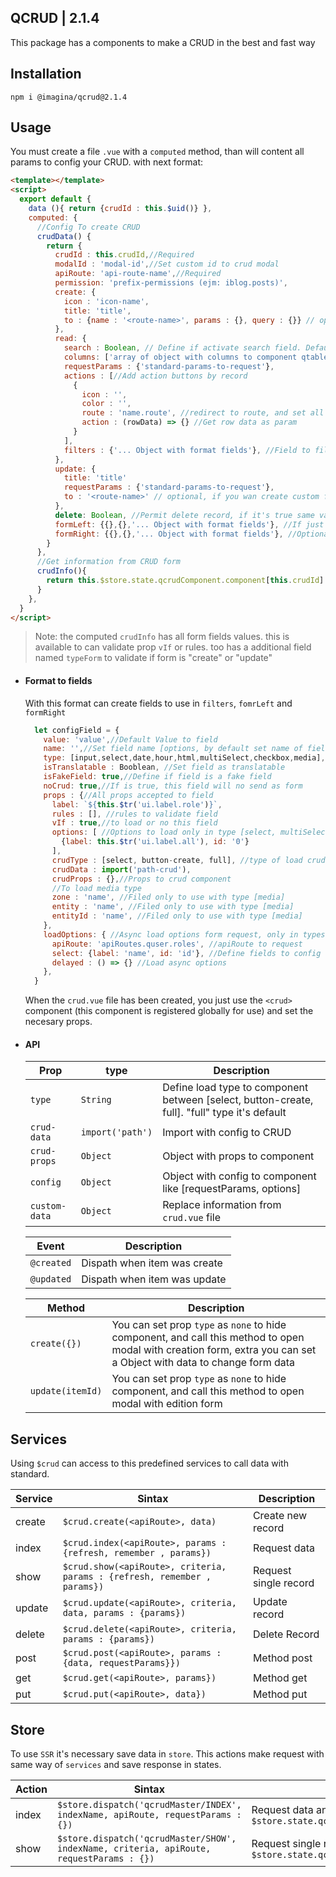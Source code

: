 ## QCRUD  | 2.1.4

This package has a components to make a CRUD in the best and fast way

## Installation

`` npm i @imagina/qcrud@2.1.4 ``

## Usage

You must create a file `.vue` with a `computed` method, than will content all params 
to config your CRUD. with next format:

  ```html
  <template></template>
  <script>
    export default {
      data (){ return {crudId : this.$uid()} },
      computed: {
        //Config To create CRUD
        crudData() {
          return {
            crudId : this.crudId,//Required
            modalId : 'modal-id',//Set custom id to crud modal 
            apiRoute: 'api-route-name',//Required
            permission: 'prefix-permissions (ejm: iblog.posts)',
            create: {
              icon : 'icon-name',
              title: 'title',
              to : {name : '<route-name>', params : {}, query : {}} // optional, if you wan create custom form in other page
            },
            read: {
              search : Boolean, // Define if activate search field. Default it's true
              columns: ['array of object with columns to component qtable'],
              requestParams : {'standard-params-to-request'},
              actions : [//Add action buttons by record
                {
                  icon : '',
                  color : '',
                  route : 'name.route', //redirect to route, and set all data row as route params
                  action : (rowData) => {} //Get row data as param
                }
              ],
              filters : {'... Object with format fields'}, //Field to filter data
            },
            update: {
              title: 'title'
              requestParams : {'standard-params-to-request'},
              to : '<route-name>' // optional, if you wan create custom form in other page
            },
            delete: Boolean, //Permit delete record, if it's true same validate permission to delete
            formLeft: {{},{},'... Object with format fields'}, //If just set form left. field has 100% width
            formRight: {{},{},'... Object with format fields'}, //Optional. create form with secodn columnd right
          }
        },
        //Get information from CRUD form
        crudInfo(){
          return this.$store.state.qcrudComponent.component[this.crudId] || {}
        }
      },
    }
  </script>
  ```
  
  > Note: the computed `crudInfo` has all form fields values. this is available to can validate prop `vIf` or rules.
  too has a additional field named `typeForm` to validate if form is "create" or "update" 
    
- #### Format to fields
  With this format can create fields to use in `filters`, `fomrLeft` and `formRight`
    
    ```js
      let configField = {
        value: 'value',//Default Value to field
        name: '',//Set field name [options, by default set name of field]
        type: [input,select,date,hour,html,multiSelect,checkbox,media],
        isTranslatable : Booblean, //Set field as translatable
        isFakeField: true,//Define if field is a fake field
        noCrud: true,//If is true, this field will no send as form
        props : {//All props accepted to field
          label: `${this.$tr('ui.label.role')}`,
          rules : [], //rules to validate field
          vIf : true,//to load or no this field
          options: [ //Options to load only in type [select, multiSelect]
            {label: this.$tr('ui.label.all'), id: '0'}
          ],
          crudType : [select, button-create, full], //type of load crud, default it's select
          crudData : import('path-crud'),
          crudProps : {},//Props to crud component
          //To load media type
          zone : 'name', //Filed only to use with type [media]
          entity : 'name', //Filed only to use with type [media]
          entityId : 'name', //Filed only to use with type [media]
        },
        loadOptions: { //Async load options form request, only in types [select, multiSelect]
          apiRoute: 'apiRoutes.quser.roles', //apiRoute to request
          select: {label: 'name', id: 'id'}, //Define fields to config select
          delayed : () => {} //Load async options
        },
      }
    ```      
    
  When the `crud.vue` file has been created, you just use the `<crud>` component (this component is registered globally 
  for use) and set the necesary props.
  
- #### API  
  | Prop | type |Description |
  | --------- | ---------- | -------- |
  | `type` | `String` | Define load type to component between [select, button-create, full]. "full" type it's default |
  | `crud-data` | `import('path')` | Import with config to CRUD |
  | `crud-props` | `Object` | Object with props to component |
  | `config` | `Object` | Object with config to component like [requestParams, options] |
  | `custom-data` | `Object` | Replace information from `crud.vue` file |
  
  | Event | Description |
  | --------- | ---------- |
  | `@created` | Dispath when item was create |
  | `@updated` | Dispath when item was update |
  
  | Method | Description |
  | --------- | ---------- |
  | `create({})` | You can set prop `type` as `none` to hide component, and call this method to open modal with creation form, extra you can set a Object with data to change form data |
  | `update(itemId)` | You can set prop `type` as `none` to hide component, and call this method to open modal with edition form |
    
## Services    

  Using `$crud` can access to this predefined services to call data with standard.
  
  | Service | Sintax | Description |
  | --------- | ---------- | -------- |
  | create | `$crud.create(<apiRoute>, data)` | Create new record |
  | index | `$crud.index(<apiRoute>, params : {refresh, remember , params})` | Request data |
  | show | `$crud.show(<apiRoute>, criteria, params : {refresh, remember , params})` | Request single record |
  | update | `$crud.update(<apiRoute>, criteria, data, params : {params})` | Update record |
  | delete | `$crud.delete(<apiRoute>, criteria, params : {params})` | Delete Record |
  | post | `$crud.post(<apiRoute>, params : {data, requestParams}})` | Method post |
  | get | `$crud.get(<apiRoute>, params})` | Method get | 
  | put | `$crud.put(<apiRoute>, data})` | Method put | 
  
## Store    

  To use `SSR` it's necessary save data in `store`. This actions make request with same way of `services` and save
  response in states.
  
  | Action | Sintax | Description |
  | --------- | ---------- | -------- |
  | index | `$store.dispatch('qcrudMaster/INDEX', indexName, apiRoute, requestParams : {})` | Request data and save in `$store.state.qcrudMaster.index[indexName]` |
  | show | `$store.dispatch('qcrudMaster/SHOW', indexName, criteria, apiRoute, requestParams : {})` | Request single record and save in `$store.state.qcrudMaster.show[indexName]` |
